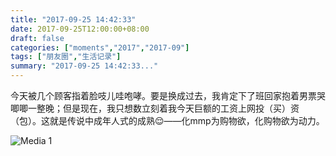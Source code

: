 ```yaml
---
title: "2017-09-25 14:42:33"
date: 2017-09-25T12:00:00+08:00
draft: false
categories: ["moments","2017","2017-09"]
tags: ["朋友圈","生活记录"]
summary: "2017-09-25 14:42:33..."
---
```


今天被几个顾客指着脸吱儿哇咆哮。要是换成过去，我肯定下了班回家抱着男票哭唧唧一整晚；但是现在，我只想数立刻着我今天巨额的工资上网投（买）资（包）。这就是传说中成年人式的成熟😌——化mmp为购物欲，化购物欲为动力。

![Media 1](/Moments/photos/2017-09-25/201709251442330.jpg)

